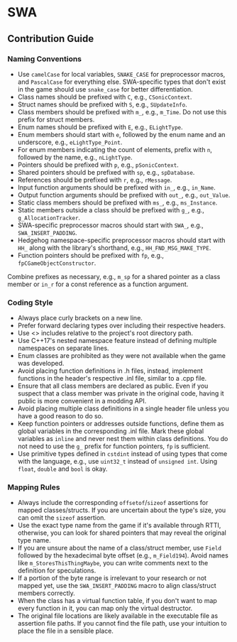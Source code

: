 # SWA

## Contribution Guide

### Naming Conventions

- Use `camelCase` for local variables, `SNAKE_CASE` for preprocessor macros, and `PascalCase` for everything else. SWA-specific types that don't exist in the game should use `snake_case` for better differentiation.
- Class names should be prefixed with `C`, e.g., `CSonicContext`.
- Struct names should be prefixed with `S`, e.g., `SUpdateInfo`.
- Class members should be prefixed with `m_`, e.g., `m_Time`. Do not use this prefix for struct members.
- Enum names should be prefixed with `E`, e.g., `ELightType`.
- Enum members should start with `e`, followed by the enum name and an underscore, e.g., `eLightType_Point`.
- For enum members indicating the count of elements, prefix with `n`, followed by the name, e.g., `nLightType`.
- Pointers should be prefixed with `p`, e.g., `pSonicContext`.
- Shared pointers should be prefixed with `sp`, e.g., `spDatabase`.
- References should be prefixed with `r`, e.g., `rMessage`.
- Input function arguments should be prefixed with `in_`, e.g., `in_Name`.
- Output function arguments should be prefixed with `out_`, e.g., `out_Value`.
- Static class members should be prefixed with `ms_`, e.g., `ms_Instance`.
- Static members outside a class should be prefixed with `g_`, e.g., `g_AllocationTracker`.
- SWA-specific preprocessor macros should start with `SWA_`, e.g., `SWA_INSERT_PADDING`.
- Hedgehog namespace-specific preprocessor macros should start with `HH_` along with the library's shorthand, e.g., `HH_FND_MSG_MAKE_TYPE`.
- Function pointers should be prefixed with `fp`, e.g., `fpCGameObjectConstructor`.

Combine prefixes as necessary, e.g., `m_sp` for a shared pointer as a class member or `in_r` for a const reference as a function argument.

### Coding Style

- Always place curly brackets on a new line.
- Prefer forward declaring types over including their respective headers.
- Use <> includes relative to the project's root directory path.
- Use C++17's nested namespace feature instead of defining multiple namespaces on separate lines.
- Enum classes are prohibited as they were not available when the game was developed.
- Avoid placing function definitions in .h files, instead, implement functions in the header's respective .inl file, similar to a .cpp file.
- Ensure that all class members are declared as public. Even if you suspect that a class member was private in the original code, having it public is more convenient in a modding API.
- Avoid placing multiple class definitions in a single header file unless you have a good reason to do so.
- Keep function pointers or addresses outside functions, define them as global variables in the corresponding .inl file. Mark these global variables as `inline` and never nest them within class definitions. You do not need to use the `g_` prefix for function pointers, `fp` is sufficient.
- Use primitive types defined in `cstdint` instead of using types that come with the language, e.g., use `uint32_t` instead of `unsigned int`. Using `float`, `double` and `bool` is okay.

### Mapping Rules

- Always include the corresponding `offsetof`/`sizeof` assertions for mapped classes/structs. If you are uncertain about the type's size, you can omit the `sizeof` assertion.
- Use the exact type name from the game if it's available through RTTI, otherwise, you can look for shared pointers that may reveal the original type name.
- If you are unsure about the name of a class/struct member, use `Field` followed by the hexadecimal byte offset (e.g., `m_Field194`). Avoid names like `m_StoresThisThingMaybe`, you can write comments next to the definition for speculations.
- If a portion of the byte range is irrelevant to your research or not mapped yet, use the `SWA_INSERT_PADDING` macro to align class/struct members correctly.
- When the class has a virtual function table, if you don't want to map every function in it, you can map only the virtual destructor.
- The original file locations are likely available in the executable file as assertion file paths. If you cannot find the file path, use your intuition to place the file in a sensible place.